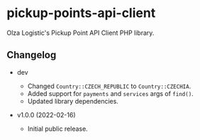 # pickup-points-api-client

Olza Logistic's Pickup Point API Client PHP library.

## Changelog

* dev
  * Changed `Country::CZECH_REPUBLIC` to `Country::CZECHIA`.
  * Added support for `payments` and `services` args of `find()`.
  * Updated library dependencies.

* v1.0.0 (2022-02-16)
  * Initial public release.

